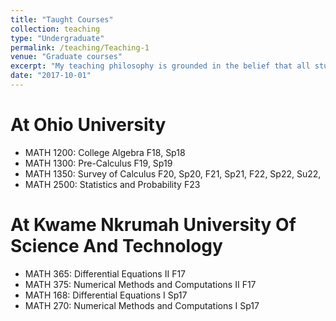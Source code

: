 ```yaml
---
title: "Taught Courses"
collection: teaching
type: "Undergraduate"
permalink: /teaching/Teaching-1
venue: "Graduate courses"
excerpt: "My teaching philosophy is grounded in the belief that all students can succeed in mathematics. I believe that my role as a teacher is to provide students with the tools and support they need to develop a deep understanding of mathematical concepts and to become proficient in mathematical problem-solving. I strive to create a classroom environment that is both engaging and supportive. I believe that students are more likely to learn when they are actively involved in their own learning. I also encourage students to ask questions and to participate in class discussions to develop critical thinking skills, problem-solving skills, and communication skills. Moreover, I believe that it is important to influence student behavior positively. I do this by modeling respectful and responsible behavior in the classroom. I also create clear expectations for student behavior and I provide positive reinforcement when students meet those expectations."
date: "2017-10-01"
---
```



At Ohio University
====
* MATH 1200: College Algebra   F18, Sp18
* MATH 1300: Pre-Calculus   F19, Sp19
* MATH 1350: Survey of Calculus   F20, Sp20, F21, Sp21, F22, Sp22, Su22,
* MATH 2500: Statistics and Probability   F23

At Kwame Nkrumah University Of Science And Technology
====
* MATH 365: Differential Equations II   F17
* MATH 375: Numerical Methods and Computations II   F17
* MATH 168: Differential Equations I   Sp17
* MATH 270: Numerical Methods and Computations I   Sp17
